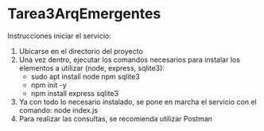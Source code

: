 # Tarea3ArqEmergentes

Instrucciones iniciar el servicio:

1) Ubicarse en el directorio del proyecto
2) Una vez dentro, ejecutar los comandos necesarios para instalar los elementos a utilizar (node, express, sqlite3):
   - sudo apt install node npm sqlite3
   - npm init -y
   - npm install express sqlite3
3) Ya con todo lo necesario instalado, se pone en marcha el servicio con el comando: node index.js
4) Para realizar las consultas, se recomienda utilizar Postman
